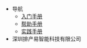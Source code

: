 * 导航
  * [入门手册](https://lht802.github.io/EasyAPS2/)
  * [帮助手册](https://lht802.github.io/EasyAPS2/)
  * [实践手册](https://lht802.github.io/EasyAPS2/)
* 深圳排产易智能科技有限公司



